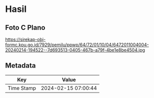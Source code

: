 # Hasil

## Foto C Plano

https://sirekap-obj-formc.kpu.go.id/7929/pemilu/ppwp/64/72/01/10/04/6472011004004-20240214-194522--7d693513-0405-467b-a79f-4be1e8be4504.jpg


## Metadata

| Key        | Value               |
| ---------- | ------------------- |
| Time Stamp | 2024-02-15 07:00:44 |



